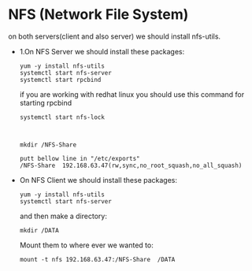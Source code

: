 # NFS (Network File System)
on both servers(client and also server) we should install nfs-utils.


<ul>
<li>1.On NFS Server we should install these packages:

    yum -y install nfs-utils
    systemctl start nfs-server
    systemctl start rpcbind

<p>if you are working with redhat linux you should use this command for starting rpcbind</p>
 
    systemctl start nfs-lock



    mkdir /NFS-Share

<p></p>

    putt bellow line in "/etc/exports"
    /NFS-Share	192.168.63.47(rw,sync,no_root_squash,no_all_squash)

</li>

<li>On NFS Client we should install these packages:

    yum -y install nfs-utils
    systemctl start nfs-server

<p>and then make a directory:</p>

    mkdir /DATA
    
<p>Mount them to where ever we wanted to:</p>

    mount -t nfs 192.168.63.47:/NFS-Share  /DATA

</li>

</ul>